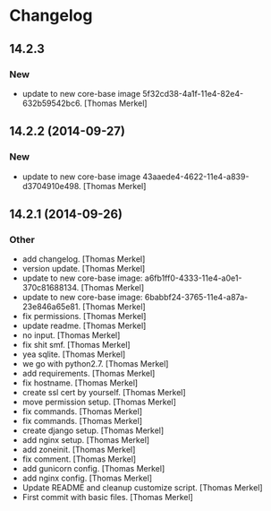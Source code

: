 # Changelog

## 14.2.3

### New

* update to new core-base image 5f32cd38-4a1f-11e4-82e4-632b59542bc6. [Thomas Merkel]

## 14.2.2 (2014-09-27)

### New

* update to new core-base image 43aaede4-4622-11e4-a839-d3704910e498. [Thomas Merkel]

## 14.2.1 (2014-09-26)

### Other

* add changelog. [Thomas Merkel]
* version update. [Thomas Merkel]
* update to new core-base image: a6fb1ff0-4333-11e4-a0e1-370c81688134. [Thomas Merkel]
* update to new core-base image: 6babbf24-3765-11e4-a87a-23e846a65e81. [Thomas Merkel]
* fix permissions. [Thomas Merkel]
* update readme. [Thomas Merkel]
* no input. [Thomas Merkel]
* fix shit smf. [Thomas Merkel]
* yea sqlite. [Thomas Merkel]
* we go with python2.7. [Thomas Merkel]
* add requirements. [Thomas Merkel]
* fix hostname. [Thomas Merkel]
* create ssl cert by yourself. [Thomas Merkel]
* move permission setup. [Thomas Merkel]
* fix commands. [Thomas Merkel]
* fix commands. [Thomas Merkel]
* create django setup. [Thomas Merkel]
* add nginx setup. [Thomas Merkel]
* add zoneinit. [Thomas Merkel]
* fix comment. [Thomas Merkel]
* add gunicorn config. [Thomas Merkel]
* add nginx config. [Thomas Merkel]
* Update README and cleanup customize script. [Thomas Merkel]
* First commit with basic files. [Thomas Merkel]

